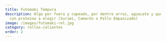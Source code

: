```yaml
---
title: Futomaki Tempura
description: Alga por fuera y capeado, por dentro arroz, aguacate y queso crema
  con proteína a elegir (Surimi, Camarón o Pollo Empanizado)
image: /images/futomaki-rol.jpg
category: rollos-calientes
order: 2
---
```

